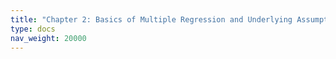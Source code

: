 ```yaml
---
title: "Chapter 2: Basics of Multiple Regression and Underlying Assumptions"
type: docs
nav_weight: 20000
---
```

